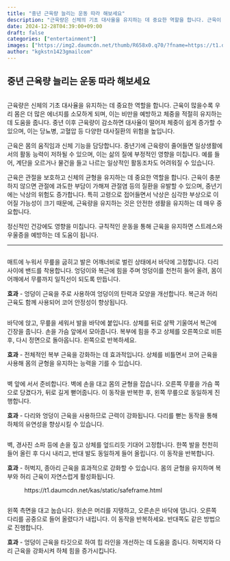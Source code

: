 ```yaml
---
title: "중년 근육량 늘리는 운동 따라 해보세요"
description: "근육량은 신체의 기초 대사율을 유지하는 데 중요한 역할을 합니다. 근육이 많을수록 우리 몸은 더 많은 에너지를 소모하게 되며, 이는 비만을 예방하고 체중을 적절히 유지하는 데 도움을 줍니다. 중년 이후 근육량이 감소하면 대사율이 떨어져 체중이 쉽게 증가할 수 있으며, "
date: 2024-12-28T04:39:00+09:00
draft: false
categories: ["entertainment"]
images: ["https://img2.daumcdn.net/thumb/R658x0.q70/?fname=https://t1.daumcdn.net/news/202412/10/tenbody/20241210173002328cdjx.jpg", "https://t1.daumcdn.net/news/202412/10/tenbody/20241210173002582fubk.gif", "https://t1.daumcdn.net/news/202412/10/tenbody/20241210173003031xwyk.gif", "https://t1.daumcdn.net/news/202412/10/tenbody/20241210173003370iqdh.gif", "https://t1.daumcdn.net/news/202412/10/tenbody/20241210173003807poas.gif"]
author: "kgkstn1423gmailcom"
---
```


<h2 >중년 근육량 늘리는 운동 따라 해보세요</h2> <figure ><img src="https://img2.daumcdn.net/thumb/R658x0.q70/?fname=https://t1.daumcdn.net/news/202412/10/tenbody/20241210173002328cdjx.jpg" alt=""/></figure> <p>근육량은 신체의 기초 대사율을 유지하는 데 중요한 역할을 합니다. 근육이 많을수록 우리 몸은 더 많은 에너지를 소모하게 되며, 이는 비만을 예방하고 체중을 적절히 유지하는 데 도움을 줍니다. 중년 이후 근육량이 감소하면 대사율이 떨어져 체중이 쉽게 증가할 수 있으며, 이는 당뇨병, 고혈압 등 다양한 대사질환의 위험을 높입니다.</p> <p>근육은 몸의 움직임과 신체 기능을 담당합니다. 중년기에 근육량이 줄어들면 일상생활에서의 활동 능력이 저하될 수 있으며, 이는 삶의 질에 부정적인 영향을 미칩니다. 예를 들어, 계단을 오르거나 물건을 들고 나르는 일상적인 활동조차도 어려워질 수 있습니다.</p> <p>근육은 관절을 보호하고 신체의 균형을 유지하는 데 중요한 역할을 합니다. 근육이 충분하지 않으면 관절에 과도한 부담이 가해져 관절염 등의 질환을 유발할 수 있으며, 중년기에는 낙상의 위험도 증가합니다. 특히 고령으로 접어들면서 낙상은 심각한 부상으로 이어질 가능성이 크기 때문에, 근육량을 유지하는 것은 안전한 생활을 유지하는 데 매우 중요합니다.</p> <p>정신적인 건강에도 영향을 미칩니다. 규칙적인 운동을 통해 근육을 유지하면 스트레스와 우울증을 예방하는 데 도움이 됩니다.</p> <hr /> <figure ><img src="https://t1.daumcdn.net/news/202412/10/tenbody/20241210173002582fubk.gif" alt=""/></figure> <p>매트에 누워서 무릎을 굽히고 발은 어깨너비로 벌린 상태에서 바닥에 고정합니다. 다리 사이에 밴드를 착용합니다. 엉덩이와 복근에 힘을 주며 엉덩이를 천천히 들어 올려, 몸이 어깨에서 무릎까지 일직선이 되도록 만듭니다.</p> <p><strong>효과</strong> - 엉덩이 근육을 주로 사용하여 엉덩이의 탄력과 모양을 개선합니다. 복근과 허리 근육도 함께 사용되어 코어 안정성이 향상됩니다.</p> <figure ><img src="https://t1.daumcdn.net/news/202412/10/tenbody/20241210173003031xwyk.gif" alt=""/></figure> <p>바닥에 앉고, 무릎을 세워서 발을 바닥에 붙입니다. 상체를 뒤로 살짝 기울여서 복근에 긴장을 줍니다. 손을 가슴 앞에서 모아줍니다. 복부에 힘을 주고 상체를 오른쪽으로 비튼 후, 다시 정면으로 돌아옵니다. 왼쪽으로 반복하세요.</p> <p><strong>효과</strong> - 전체적인 복부 근육을 강화하는 데 효과적입니다. 상체를 비틀면서 코어 근육을 사용해 몸의 균형을 유지하는 능력을 기를 수 있습니다.</p> <figure ><img src="https://t1.daumcdn.net/news/202412/10/tenbody/20241210173003370iqdh.gif" alt=""/></figure> <p>벽 앞에 서서 준비합니다. 벽에 손을 대고 몸의 균형을 잡습니다. 오른쪽 무릎을 가슴 쪽으로 당겼다가, 뒤로 길게 뻗어줍니다. 이 동작을 반복한 후, 왼쪽 무릎으로 동일하게 진행합니다.</p> <p><strong>효과</strong> - 다리와 엉덩이 근육을 사용하므로 근력이 강화됩니다. 다리를 뻗는 동작을 통해 하체의 유연성을 향상시킬 수 있습니다.</p> <figure ><img src="https://t1.daumcdn.net/news/202412/10/tenbody/20241210173003807poas.gif" alt=""/></figure> <p>벽, 경사진 소파 등에 손을 짚고 상체를 엎드리듯 기대어 고정합니다. 한쪽 발을 천천히 들어 올린 후 다시 내리고, 반대 발도 동일하게 들어 올립니다. 이 동작을 반복합니다.</p> <p><strong>효과</strong> - 허벅지, 종아리 근육을 효과적으로 강화할 수 있습니다. 몸의 균형을 유지하며 복부와 허리 근육이 자연스럽게 활성화됩니다.</p> <figure ><div > https://t1.daumcdn.net/kas/static/safeframe.html </div></figure> <figure ><img src="https://t1.daumcdn.net/news/202412/10/tenbody/20241210173004111scfb.gif" alt=""/></figure> <p>왼쪽 측면을 대고 눕습니다. 왼손은 머리를 지탱하고, 오른손은 바닥에 댑니다. 오른쪽 다리를 공중으로 들어 올렸다가 내립니다. 이 동작을 반복하세요. 반대쪽도 같은 방법으로 진행합니다.</p> <p><strong>효과</strong> - 엉덩이 근육을 타깃으로 하여 힙 라인을 개선하는 데 도움을 줍니다. 허벅지와 다리 근육을 강화시켜 하체 힘을 증가시킵니다.</p>